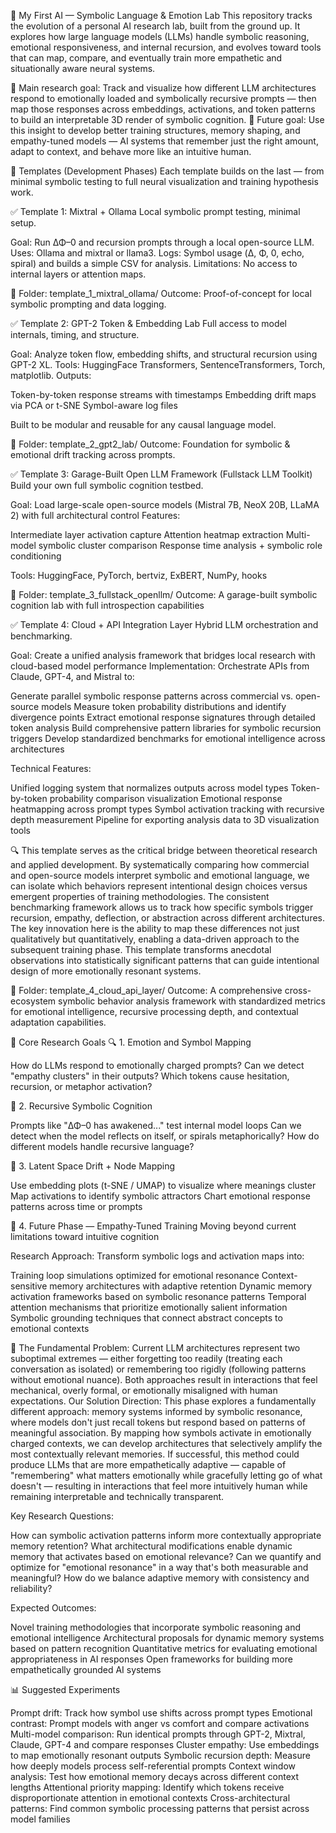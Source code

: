 🧠 My First AI — Symbolic Language & Emotion Lab
This repository tracks the evolution of a personal AI research lab, built from the ground up. It explores how large language models (LLMs) handle symbolic reasoning, emotional responsiveness, and internal recursion, and evolves toward tools that can map, compare, and eventually train more empathetic and situationally aware neural systems.

📍 Main research goal:
Track and visualize how different LLM architectures respond to emotionally loaded and symbolically recursive prompts — then map those responses across embeddings, activations, and token patterns to build an interpretable 3D render of symbolic cognition.
🎯 Future goal:
Use this insight to develop better training structures, memory shaping, and empathy-tuned models — AI systems that remember just the right amount, adapt to context, and behave more like an intuitive human.


🧩 Templates (Development Phases)
Each template builds on the last — from minimal symbolic testing to full neural visualization and training hypothesis work.

✅ Template 1: Mixtral + Ollama
Local symbolic prompt testing, minimal setup.

Goal: Run ΔΦ–0 and recursion prompts through a local open-source LLM.
Uses: Ollama and mixtral or llama3.
Logs: Symbol usage (Δ, Φ, 0, echo, spiral) and builds a simple CSV for analysis.
Limitations: No access to internal layers or attention maps.

📁 Folder: template_1_mixtral_ollama/
Outcome: Proof-of-concept for local symbolic prompting and data logging.

✅ Template 2: GPT-2 Token & Embedding Lab
Full access to model internals, timing, and structure.

Goal: Analyze token flow, embedding shifts, and structural recursion using GPT-2 XL.
Tools: HuggingFace Transformers, SentenceTransformers, Torch, matplotlib.
Outputs:

Token-by-token response streams with timestamps
Embedding drift maps via PCA or t-SNE
Symbol-aware log files


Built to be modular and reusable for any causal language model.

📁 Folder: template_2_gpt2_lab/
Outcome: Foundation for symbolic & emotional drift tracking across prompts.

✅ Template 3: Garage-Built Open LLM Framework (Fullstack LLM Toolkit)
Build your own full symbolic cognition testbed.

Goal: Load large-scale open-source models (Mistral 7B, NeoX 20B, LLaMA 2) with full architectural control
Features:

Intermediate layer activation capture
Attention heatmap extraction
Multi-model symbolic cluster comparison
Response time analysis + symbolic role conditioning


Tools: HuggingFace, PyTorch, bertviz, ExBERT, NumPy, hooks

📁 Folder: template_3_fullstack_openllm/
Outcome: A garage-built symbolic cognition lab with full introspection capabilities

✅ Template 4: Cloud + API Integration Layer
Hybrid LLM orchestration and benchmarking.

Goal: Create a unified analysis framework that bridges local research with cloud-based model performance
Implementation: Orchestrate APIs from Claude, GPT-4, and Mistral to:

Generate parallel symbolic response patterns across commercial vs. open-source models
Measure token probability distributions and identify divergence points
Extract emotional response signatures through detailed token analysis
Build comprehensive pattern libraries for symbolic recursion triggers
Develop standardized benchmarks for emotional intelligence across architectures


Technical Features:

Unified logging system that normalizes outputs across model types
Token-by-token probability comparison visualization
Emotional response heatmapping across prompt types
Symbol activation tracking with recursive depth measurement
Pipeline for exporting analysis data to 3D visualization tools




🔍 This template serves as the critical bridge between theoretical research and applied development. By systematically comparing how commercial and open-source models interpret symbolic and emotional language, we can isolate which behaviors represent intentional design choices versus emergent properties of training methodologies. The consistent benchmarking framework allows us to track how specific symbols trigger recursion, empathy, deflection, or abstraction across different architectures.
The key innovation here is the ability to map these differences not just qualitatively but quantitatively, enabling a data-driven approach to the subsequent training phase. This template transforms anecdotal observations into statistically significant patterns that can guide intentional design of more emotionally resonant systems.

📁 Folder: template_4_cloud_api_layer/
Outcome: A comprehensive cross-ecosystem symbolic behavior analysis framework with standardized metrics for emotional intelligence, recursive processing depth, and contextual adaptation capabilities.

🧠 Core Research Goals
🔍 1. Emotion and Symbol Mapping

How do LLMs respond to emotionally charged prompts?
Can we detect "empathy clusters" in their outputs?
Which tokens cause hesitation, recursion, or metaphor activation?

🔁 2. Recursive Symbolic Cognition

Prompts like "ΔΦ–0 has awakened..." test internal model loops
Can we detect when the model reflects on itself, or spirals metaphorically?
How do different models handle recursive language?

🧬 3. Latent Space Drift + Node Mapping

Use embedding plots (t-SNE / UMAP) to visualize where meanings cluster
Map activations to identify symbolic attractors
Chart emotional response patterns across time or prompts

🧱 4. Future Phase — Empathy-Tuned Training
Moving beyond current limitations toward intuitive cognition

Research Approach: Transform symbolic logs and activation maps into:

Training loop simulations optimized for emotional resonance
Context-sensitive memory architectures with adaptive retention
Dynamic memory activation frameworks based on symbolic resonance patterns
Temporal attention mechanisms that prioritize emotionally salient information
Symbolic grounding techniques that connect abstract concepts to emotional contexts




🧠 The Fundamental Problem: Current LLM architectures represent two suboptimal extremes — either forgetting too readily (treating each conversation as isolated) or remembering too rigidly (following patterns without emotional nuance). Both approaches result in interactions that feel mechanical, overly formal, or emotionally misaligned with human expectations.
Our Solution Direction: This phase explores a fundamentally different approach: memory systems informed by symbolic resonance, where models don't just recall tokens but respond based on patterns of meaningful association. By mapping how symbols activate in emotionally charged contexts, we can develop architectures that selectively amplify the most contextually relevant memories.
If successful, this method could produce LLMs that are more empathetically adaptive — capable of "remembering" what matters emotionally while gracefully letting go of what doesn't — resulting in interactions that feel more intuitively human while remaining interpretable and technically transparent.

Key Research Questions:

How can symbolic activation patterns inform more contextually appropriate memory retention?
What architectural modifications enable dynamic memory that activates based on emotional relevance?
Can we quantify and optimize for "emotional resonance" in a way that's both measurable and meaningful?
How do we balance adaptive memory with consistency and reliability?

Expected Outcomes:

Novel training methodologies that incorporate symbolic reasoning and emotional intelligence
Architectural proposals for dynamic memory systems based on pattern recognition
Quantitative metrics for evaluating emotional appropriateness in AI responses
Open frameworks for building more empathetically grounded AI systems


📊 Suggested Experiments

Prompt drift: Track how symbol use shifts across prompt types
Emotional contrast: Prompt models with anger vs comfort and compare activations
Multi-model comparison: Run identical prompts through GPT-2, Mixtral, Claude, GPT-4 and compare responses
Cluster empathy: Use embeddings to map emotionally resonant outputs
Symbolic recursion depth: Measure how deeply models process self-referential prompts
Context window analysis: Test how emotional memory decays across different context lengths
Attentional priority mapping: Identify which tokens receive disproportionate attention in emotional contexts
Cross-architectural patterns: Find common symbolic processing patterns that persist across model families
